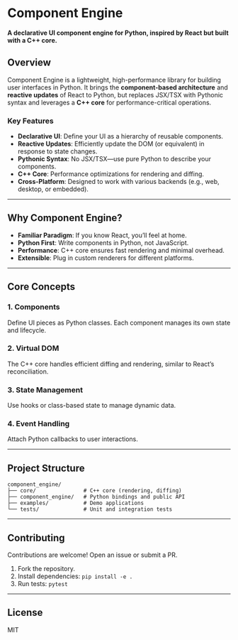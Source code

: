 # Component Engine

**A declarative UI component engine for Python, inspired by React but built with a C++ core.**

## Overview

Component Engine is a lightweight, high-performance library for building user interfaces in Python. It brings the **component-based architecture** and **reactive updates** of React to Python, but replaces JSX/TSX with Pythonic syntax and leverages a **C++ core** for performance-critical operations.

### Key Features

- **Declarative UI**: Define your UI as a hierarchy of reusable components.
- **Reactive Updates**: Efficiently update the DOM (or equivalent) in response to state changes.
- **Pythonic Syntax**: No JSX/TSX—use pure Python to describe your components.
- **C++ Core**: Performance optimizations for rendering and diffing.
- **Cross-Platform**: Designed to work with various backends (e.g., web, desktop, or embedded).

---

## Why Component Engine?

- **Familiar Paradigm**: If you know React, you’ll feel at home.
- **Python First**: Write components in Python, not JavaScript.
- **Performance**: C++ core ensures fast rendering and minimal overhead.
- **Extensible**: Plug in custom renderers for different platforms.

---

## Core Concepts

### 1. **Components**

Define UI pieces as Python classes. Each component manages its own state and lifecycle.

### 2. **Virtual DOM**

The C++ core handles efficient diffing and rendering, similar to React’s reconciliation.

### 3. **State Management**

Use hooks or class-based state to manage dynamic data.

### 4. **Event Handling**

Attach Python callbacks to user interactions.

---

## Project Structure

```plain
component_engine/
├── core/               # C++ core (rendering, diffing)
├── component_engine/   # Python bindings and public API
├── examples/           # Demo applications
└── tests/              # Unit and integration tests
```

---

## Contributing

Contributions are welcome! Open an issue or submit a PR.

1. Fork the repository.
2. Install dependencies: `pip install -e .`
3. Run tests: `pytest`

---

## License

MIT
